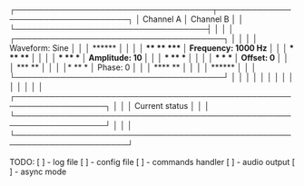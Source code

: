 ┌───────────────────────────────────┬──────────────────────────────────┐
│ Channel A                         │ Channel B                        │
│                                   └──────────────────────────────────┤
│                                                                      │
│ ┌─────────────────────────────────────┐                              │
│ │                                     │  Waveform: Sine              │
│ │     ******                        **│                              │
│ │   **      **                    *** │  Frequency: 1000 Hz          │
│ │  *          **                 **   │                              │
│ │  *           **                *    │  Amplitude: 10               │
│ │  *            **              *     │                              │
│ │ *              *              *     │  Offset: 0                   │
│ │**              ***          **      │                              │
│ │*                 **         *       │  Phase: 0                    │
│ │                   ****    **        │                              │
│ │                      ******         │                              │
│ └─────────────────────────────────────┘                              │
│                                                                      │
│                                                                      │
│                                                                      │
│                                                                      │
│                                                                      │
│                                                                      │
│ ┌──────────────────────────────────────────────────────────────────┐ │
│ │ Current status                                                   │ │
│ └──────────────────────────────────────────────────────────────────┘ │
│                                                                      │
└──────────────────────────────────────────────────────────────────────┘

TODO:
[ ] - log file
[ ] - config file
[ ] - commands handler
[ ] - audio output
[ ] - async mode 
